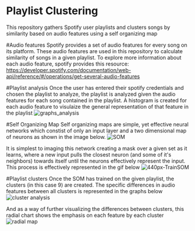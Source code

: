 # Playlist Clustering
This repository gathers Spotify user playlists and clusters songs by similarity based on audio features using a self organizing map

#Audio features
Spotify provides a set of audio features for every song on its platform. These audio features are used in this repository to calculate similarity of songs in a given playlist. To explore more information about each audio feature, spotify provides this resource: https://developer.spotify.com/documentation/web-api/reference/#/operations/get-several-audio-features

#Playlist analysis
Once the user has entered their spotify credentials and chosen the playlist to analyze, the playlist is analyzed given the audio features for each song contained in the playlist. A histogram is created for each audio feature to visulaize the general representation of that feature in the playlist
![graphs_analysis](https://user-images.githubusercontent.com/29511758/148264166-95041b4d-cd7a-4e5c-833f-39e845f51b1b.png)

#Self Organizing Map
Self organizing maps are simple, yet effective neural networks which constist of only an input layer and a two dimensional map of neurons as shown in the image below.
![SOM](https://user-images.githubusercontent.com/29511758/148267528-bd278751-0072-4bad-aee2-7534056a06a6.png)

It is simplest to imaging this network creating a mask over a given set as it learns, where a new input pulls the closest neuron (and some of it's neighbors) towards itself until the neurons effectively represent the input. This process is effectively represented in the gif below
![440px-TrainSOM](https://user-images.githubusercontent.com/29511758/148269536-5f841a5f-5795-46b5-b074-2e386908eeff.gif)

#Playlist clusters
Once the SOM has trained on the given playlist, the clusters (in this case 9) are created. The specific differences in audio features between all clusters is represented in the graphs below
![cluster analysis](https://user-images.githubusercontent.com/29511758/148269726-8a747118-85b0-405a-941a-8abd43d0650f.png)

And as a way of further visualizing the differences between clusters, this radial chart shows the emphasis on each feature by each cluster
![radial map](https://user-images.githubusercontent.com/29511758/148270391-d926dc30-610f-4c93-9fce-95bd335d0fd8.png)



